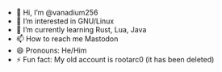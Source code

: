 - 👋 Hi, I’m @vanadium256
- 👀 I’m interested in GNU/Linux
- 🌱 I’m currently learning Rust, Lua, Java
- 📫 How to reach me Mastodon
- 😄 Pronouns: He/Him
- ⚡ Fun fact: My old account is rootarc0 (it has been deleted)

<!---
vanadium256/vanadium256 is a ✨ special ✨ repository because its `README.md` (this file) appears on your GitHub profile.
You can click the Preview link to take a look at your changes.
--->
